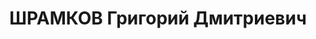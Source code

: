 ---
title: ШРАМКОВ Григорий Дмитриевич
description: '1905 г.р., старший лейтенант, ком. полубатареи 71 арт. полка СибВО.

  Арестован 19.07.1937.

  ВКВС - 10.06.1938, ВМН. Расстрелян 10.06.1938, Новосибирск'
---